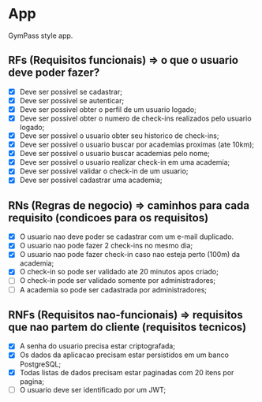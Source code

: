 # App

GymPass style app.

## RFs (Requisitos funcionais) => o que o usuario deve poder fazer?

- [x] Deve ser possivel se cadastrar;
- [x] Deve ser possivel se autenticar;
- [x] Deve ser possivel obter o perfil de um usuario logado;
- [x] Deve ser possivel obter o numero de check-ins realizados pelo usuario logado;
- [x] Deve ser possivel o usuario obter seu historico de check-ins;
- [x] Deve ser possivel o usuario buscar por academias proximas (ate 10km);
- [x] Deve ser possivel o usuario buscar academias pelo nome;
- [x] Deve ser possivel o usuario realizar check-in em uma academia;
- [x] Deve ser possivel validar o check-in de um usuario;
- [x] Deve ser possivel cadastrar uma academia;

## RNs (Regras de negocio) => caminhos para cada requisito (condicoes para os requisitos)

- [x] O usuario nao deve poder se cadastrar com um e-mail duplicado.
- [x] O usuario nao pode fazer 2 check-ins no mesmo dia;
- [x] O usuario nao pode fazer check-in caso nao esteja perto (100m) da academia;
- [x] O check-in so pode ser validado ate 20 minutos apos criado;
- [ ] O check-in pode ser validado somente por administradores;
- [ ] A academia so pode ser cadastrada por administradores;

## RNFs (Requisitos nao-funcionais) => requisitos que nao partem do cliente (requisitos tecnicos)

- [x] A senha do usuario precisa estar criptografada;
- [x] Os dados da aplicacao precisam estar persistidos em um banco PostgreSQL;
- [x] Todas listas de dados precisam estar paginadas com 20 itens por pagina;
- [ ] O usuario deve ser identificado por um JWT;
